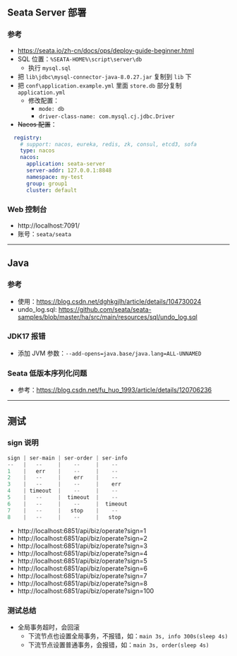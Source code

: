 ## Seata Server 部署

### 参考

- https://seata.io/zh-cn/docs/ops/deploy-guide-beginner.html
- SQL 位置：`%SEATA-HOME%\script\server\db`
    - 执行 `mysql.sql`
- 把 `lib\jdbc\mysql-connector-java-8.0.27.jar` 复制到 `lib` 下
- 把 `conf\application.example.yml` 里面 `store.db` 部分复制 `application.yml`
    - 修改配置：
        - `mode: db`
        - `driver-class-name: com.mysql.cj.jdbc.Driver`
- ~~Nacos 配置~~：

```yml
  registry:
    # support: nacos, eureka, redis, zk, consul, etcd3, sofa
    type: nacos
    nacos:
      application: seata-server
      server-addr: 127.0.0.1:8848
      namespace: my-test
      group: group1
      cluster: default
```

### Web 控制台

- http://localhost:7091/
- 账号：`seata/seata`

---

## Java

### 参考

- 使用：https://blog.csdn.net/dghkgjlh/article/details/104730024
- undo_log.sql: https://github.com/seata/seata-samples/blob/master/ha/src/main/resources/sql/undo_log.sql

### JDK17 报错

- 添加 JVM 参数：`--add-opens=java.base/java.lang=ALL-UNNAMED`

### Seata 低版本序列化问题

- 参考：https://blog.csdn.net/fu_huo_1993/article/details/120706236

---

## 测试

### sign 说明

```js
sign | ser-main | ser-order | ser-info
--   |   --     |    --     |    --
1    |   err    |    --     |    --
2    |   --     |    err    |    --
3    |   --     |    --     |    err
4    | timeout  |    --     |    --
5    |   --     |  timeout  |    --
6    |   --     |    --     |  timeout
7    |   --     |   stop    |    --
8    |   --     |    --     |   stop
```

- http://localhost:6851/api/biz/operate?sign=1
- http://localhost:6851/api/biz/operate?sign=2
- http://localhost:6851/api/biz/operate?sign=3
- http://localhost:6851/api/biz/operate?sign=4
- http://localhost:6851/api/biz/operate?sign=5
- http://localhost:6851/api/biz/operate?sign=6
- http://localhost:6851/api/biz/operate?sign=7
- http://localhost:6851/api/biz/operate?sign=8
- http://localhost:6851/api/biz/operate?sign=100

### 测试总结

- 全局事务超时，会回滚
    - 下流节点也设置全局事务，不报错，如：`main 3s, info 300s(sleep 4s)`
    - 下流节点设置普通事务，会报错，如：`main 3s, order(sleep 4s)`